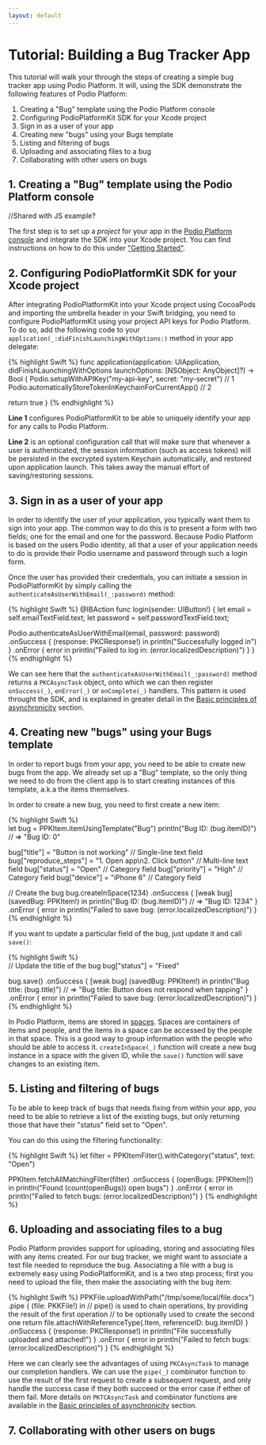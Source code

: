 ```yaml
---
layout: default
---
```


# Tutorial: Building a Bug Tracker App

This tutorial will walk your through the steps of creating a simple bug tracker app using Podio Platform. It will, using the SDK demonstrate the following features of Podio Platform:

1. Creating a "Bug" template using the Podio Platform console
2. Configuring PodioPlatformKit SDK for your Xcode project
3. Sign in as a user of your app
4. Creating new "bugs" using your Bugs template
5. Listing and filtering of bugs
6. Uploading and associating files to a bug
7. Collaborating with other users on bugs

## 1. Creating a "Bug" template using the Podio Platform console

//Shared with JS example?

The first step is to set up a *project* for your app in the [Podio Platform console](https://platform.podio.com) and integrate the SDK into your Xcode project. You can find instructions on how to do this under ["Getting Started"](/).

## 2. Configuring PodioPlatformKit SDK for your Xcode project

After integrating PodioPlatformKit into your Xcode project using CocoaPods and importing the umbrella header in your Swift bridging, you need to configure PodioPlatformKit using your project API keys for Podio Platform. To do so, add the following code to your `application(_:didFinishLaunchingWithOptions:)` method in your app delegate:

{% highlight Swift %}
func application(application: UIApplication, didFinishLaunchingWithOptions launchOptions: [NSObject: AnyObject]?) -> Bool {
  Podio.setupWithAPIKey("my-api-key", secret: "my-secret") // 1
  Podio.automaticallyStoreTokenInKeychainForCurrentApp()   // 2

  return true
}
{% endhighlight %}

**Line 1** configures PodioPlatformKit to be able to uniquely identify your app for any calls to Podio Platform.

**Line 2** is an optional configuration call that will make sure that whenever a user is authenticated, the session information (such as access tokens) will be persisted in the excrypted system Keychain automatically, and restored upon application launch. This takes away the manual effort of saving/restoring sessions.

## 3. Sign in as a user of your app

In order to identify the user of your application, you typically want them to sign into your app. The common way to do this is to present a form with two fields; one for the email and one for the password. Because Podio Platform is based on the users Podio identity, all that a user of your application needs to do is provide their Podio username and password through such a login form.

Once the user has provided their credentials, you can initiate a session in PodioPlatformKit by simply calling the `authenticateAsUserWithEmail(_:password)` method:

{% highlight Swift %}
@IBAction func login(sender: UIButton!) {
  let email = self.emailTextField.text;
  let password = self.passwordTextField.text;
  
  Podio.authenticateAsUserWithEmail(email, password: password)
    .onSuccess { (response: PKCResponse!) in
      println("Successfully logged in")
    }
    .onError { error in
      println("Failed to log in: \(error.localizedDescription)")
    }
}
{% endhighlight %}

We can see here that the `authenticateAsUserWithEmail(_:password)` method returns a `PKCAsyncTask` object, onto which we can then register `onSuccess(_)`, `onError(_)` or `onComplete(_)` handlers. This pattern is used throught the SDK, and is explained in greater detail in the [Basic principles of asynchronicity](/async) section.

## 4. Creating new "bugs" using your Bugs template

In order to report bugs from your app, you need to be able to create new bugs from the app. We already set up a "Bug" template, so the only thing we need to do from the client app is to start creating instances of this template, a.k.a the items themselves.

In order to create a new bug, you need to first create a new item:

{% highlight Swift %}  
let bug = PPKItem.itemUsingTemplate("Bug")
println("Bug ID: \(bug.itemID)") // => "Bug ID: 0"

bug["title"] = "Button is not working"                      // Single-line text field
bug["reproduce_steps"] = "1. Open app\n2. Click button"     // Multi-line text field
bug["status"] = "Open"                                      // Category field
bug["priority"] = "High"                                    // Category field
bug["device"] = "iPhone 6"                                  // Category field

// Create the bug
bug.createInSpace(1234)
  .onSuccess { [weak bug] (savedBug: PPKItem!) in
    println("Bug ID: \(bug.itemID)") // => "Bug ID: 1234"
  }
  .onError { error in
    println("Failed to save bug: \(error.localizedDescription)")
  }
{% endhighlight %}

If you want to update a particular field of the bug, just update it and call `save()`:

{% highlight Swift %}  
// Update the title of the bug
bug["status"] = "Fixed"

bug.save()
  .onSuccess { [weak bug] (savedBug: PPKItem!) in
    println("Bug title: \(bug.title)") // => "Bug title: Button does not respond when tapping"
  }
  .onError { error in
    println("Failed to save bug: \(error.localizedDescription)")
  }
{% endhighlight %}

In Podio Platform, items are stored in [spaces](https://platform.podio.com/docs/spaces). Spaces are containers of items and people, and the items in a space can be accessed by the people in that space. This is a good way to group information with the people who should be able to access it. `createInSpace(_)` function will create a new bug instance in a space with the given ID, while the `save()` function will save changes to an existing item.

## 5. Listing and filtering of bugs

To be able to keep track of bugs that needs fixing from within your app, you need to be able to retrieve a list of the existing bugs, but only returning those that have their "status" field set to "Open". 

You can do this using the filtering functionality:

{% highlight Swift %}
let filter = PPKItemFilter().withCategory("status", text: "Open")

PPKItem.fetchAllMatchingFilter(filter)
  .onSuccess { (openBugs: [PPKItem]!) in
    println("Found \(count(openBugs)) open bugs")
  }
  .onError { error in
    println("Failed to fetch bugs: \(error.localizedDescription)")
  }
{% endhighlight %}

## 6. Uploading and associating files to a bug

Podio Platform provides support for uploading, storing and associating files with any items created. For our bug tracker, we might want to associate a test file needed to reproduce the bug. Associating a file with a bug is extremely easy using PodioPlatformKit, and is a two step process; first you need to upload the file, then make the associating with the bug item:

{% highlight Swift %}
PPKFile.uploadWithPath("/tmp/some/local/file.docx")
  .pipe { (file: PKKFile!) in
    // pipe() is used to chain operations, by providing the result of the first operation
    // to be optionally used to create the second one
    return file.attachWithReferenceType(.Item, referenceID: bug.itemID)
  }
  .onSuccess { (response: PKCResponse!) in
    println("File successfully uploaded and attached!")
  }
  .onError { error in
    println("Failed to fetch bugs: \(error.localizedDescription)")
  }
{% endhighlight %}

Here we can clearly see the advantages of using `PKCAsyncTask` to manage our completion handlers. We can use the `pipe(_)` combinator function to use the result of the first request to create a subsequent request, and only handle the success case if they both succeed or the error case if either of them fail. More details on `PKTCAsyncTask` and combinator functions are available in the [Basic principles of asynchronicity](/async) section.

## 7. Collaborating with other users on bugs